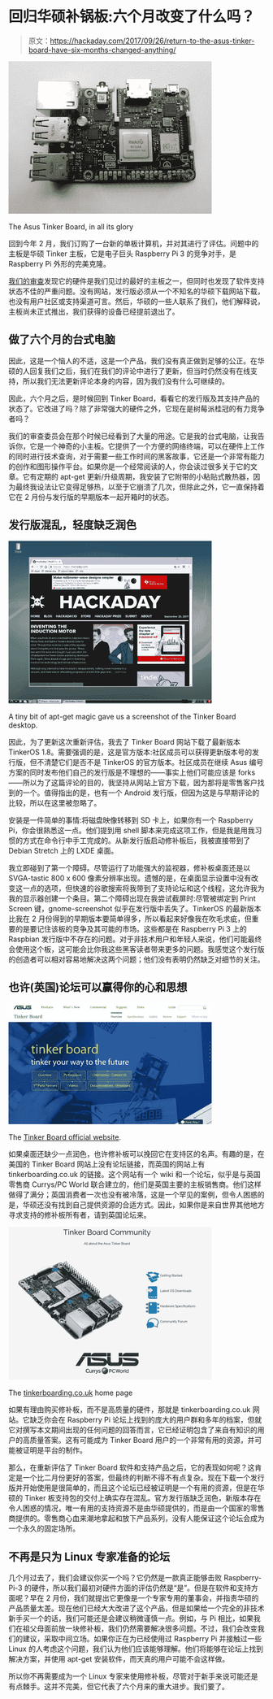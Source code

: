 # 回归华硕补锅板:六个月改变了什么吗？

> 原文：<https://hackaday.com/2017/09/26/return-to-the-asus-tinker-board-have-six-months-changed-anything/>

[![The Asus Tinker Board, in all its glory](img/7227e2119b07e9b8e94562ffd7f70ff8.png)](https://hackaday.com/wp-content/uploads/2017/09/tinker-board-top.jpg)

The Asus Tinker Board, in all its glory

回到今年 2 月，我们订购了一台新的单板计算机，并对其进行了评估。问题中的主板是华硕 Tinker 主板，它是电子巨头 Raspberry Pi 3 的竞争对手，是 Raspberry Pi 外形的完美克隆。

[我们的审查](https://hackaday.com/2017/02/15/review-the-asus-tinker-board/)发现它的硬件是我们见过的最好的主板之一，但同时也发现了软件支持状态不佳的严重问题。没有网站，发行版必须从一个不知名的华硕下载网站下载，也没有用户社区或支持渠道可言。然后，华硕的一些人联系了我们，他们解释说，主板尚未正式推出，我们获得的设备已经提前退出了。

## 做了六个月的台式电脑

因此，这是一个恼人的不适，这是一个产品，我们没有真正做到足够的公正。在华硕的人回复我们之后，我们在我们的评论中进行了更新，但当时仍然没有在线支持，所以我们无法更新评论本身的内容，因为我们没有什么可继续的。

因此，六个月之后，是时候回到 Tinker Board，看看它的发行版及其支持产品的状态了。它改进了吗？除了非常强大的硬件之外，它现在是树莓派桂冠的有力竞争者吗？

我们的审查委员会在那个时候已经看到了大量的用途。它是我的台式电脑，让我告诉你，它是一个神奇的小主板。它提供了一个方便的网络终端，可以在硬件上工作的同时进行技术查询，对于需要一些工作时间的黑客故事，它还是一个非常有能力的创作和图形操作平台。如果你是一个经常阅读的人，你会读过很多关于它的文章。它有定期的 apt-get 更新/升级周期，我安装了它附带的小粘贴式散热器，因为最终我设法让它变得足够热，以至于它崩溃了几次，但除此之外，它一直保持着它在 2 月份与发行版的早期版本一起开箱时的状态。

## 发行版混乱，轻度缺乏润色

[![A tiny bit of apt-get magic gave us a screenshot of the Tinker Board desktop.](img/6bae68071e7d197062b162e989f09487.png)](https://hackaday.com/wp-content/uploads/2017/09/screenshot-from-2017-09-25-12-17-22.png)

A tiny bit of apt-get magic gave us a screenshot of the Tinker Board desktop.

因此，为了更新这次重新评估，我去了 Tinker Board 网站下载了最新版本 TinkerOS 1.8。需要强调的是，这是官方版本:社区成员可以获得更新版本号的发行版，但不清楚它们是否不是 TinkerOS 的官方版本。社区成员在继续 Asus 编号方案的同时发布他们自己的发行版是不理想的——事实上他们可能应该是 forks——所以为了这篇评论的目的，我坚持从网站上官方下载，因为那将是零售客户找到的一个。值得指出的是，也有一个 Android 发行版，但因为这是与早期评论的比较，所以在这里被忽略了。

安装是一件简单的事情:将磁盘映像转移到 SD 卡上，如果你有一个 Raspberry Pi，你会很熟悉这一点。他们提到用 shell 脚本来完成这项工作，但是我是用我习惯的方式在命令行中手工完成的。从新发行版启动修补板后，我被直接带到了 Debian Stretch 上的 LXDE 桌面。

我立即碰到了第一个障碍。尽管运行了功能强大的监视器，修补板桌面还是以 SVGA-tastic 800 x 600 像素分辨率出现。遗憾的是，在桌面显示设置中没有改变这一点的选项，但快速的谷歌搜索将我带到了支持论坛和这个线程，这允许我为我的显示器创建一个条目。第二个障碍出现在我尝试截屏时:尽管被绑定到 Print Screen 键，gnome-screenshot 似乎在发行版中丢失了。TinkerOS 的最新版本比我在 2 月份得到的早期版本要简单得多，所以看起来好像我在吹毛求疵，但重要的是要记住该板的竞争及其可能的市场。这些都是在 Raspberry Pi 3 上的 Raspbian 发行版中不存在的问题。对于非技术用户和年轻人来说，他们可能最终会使用这个板，这可能会比你我这些黑客读者带来更多的问题。我感觉这个发行版的创造者可以相对容易地解决这两个问题；他们没有表明仍然缺乏对细节的关注。

## 也许(英国)论坛可以赢得你的心和思想

[![The Tinker Board official website.](img/ae146ee0ff197ca459e191a3f591ac9e.png)](https://hackaday.com/wp-content/uploads/2017/09/tinker-board-website.jpg)

The [Tinker Board official website](https://www.asus.com/us/Single-Board-Computer/Tinker-Board/).

如果桌面还缺少一点润色，也许修补板可以挽回它在支持区的名声。有趣的是，在美国的 Tinker Board 网站上没有论坛链接，而英国的网站上有 tinkerboarding.co.uk 的链接。这个网站有一个 wiki 和一个论坛，似乎是与英国零售商 Currys/PC World 联合建立的，他们是英国主要的主板销售商。他们这样做得了满分；英国消费者一次也没有被冷落，这是一个罕见的案例，但令人困惑的是，华硕还没有找到自己提供资源的合适方式。因此，如果你是来自世界其他地方寻求支持的修补板所有者，请到英国论坛来。

[![The tinkerboarding.co.uk home page](img/cdfa39ffb6e6424a70cdde581b4729fd.png)](https://hackaday.com/wp-content/uploads/2017/09/tinkerboarding-frontpage.jpg)

The [tinkerboarding.co.uk](https://tinkerboarding.co.uk/) home page

如果有理由购买修补板，而不是高质量的硬件，那就是 tinkerboarding.co.uk 网站。它缺乏你会在 Raspberry Pi 论坛上找到的庞大的用户群和多年的档案，但就它对撰写本文期间出现的任何问题的回答而言，它已经证明包含了来自有知识的用户的高质量答案。这有可能成为 Tinker Board 用户的一个非常有用的资源，并可能被证明是平台的制作。

那么，在重新评估了 Tinker Board 软件和支持产品之后，它的表现如何呢？这肯定是一个比二月份更好的答案，但最终的判断不得不有点复杂。现在下载一个发行版并开始使用是很简单的，而且这个论坛已经被证明是一个有用的资源，但是在华硕的 Tinker 板支持包的交付上确实存在混乱。官方发行版缺乏润色，新版本存在令人困惑的情况，唯一有用的支持资源不是由华硕提供的，而是由一个国家的零售商提供的。零售商心血来潮地拿起和放下产品系列，没有人能保证这个论坛会成为一个永久的固定场所。

## 不再是只为 Linux 专家准备的论坛

几个月过去了，我们会建议你买一个吗？它仍然是一款真正能够击败 Raspberry-Pi-3 的硬件，所以我们最初对硬件方面的评估仍然是“是”。但是在软件和支持方面呢？早在 2 月份，我们就提出它更像是一个专家专用的董事会，并指责华硕的产品质量太差。现在他们已经大大改进了这个产品，但是如果给一个完全的非技术新手买一个的话，我们可能还是会建议稍微谨慎一点。例如，与 Pi 相比，如果我们在祖父母面前放一块修补板，我们仍然需要解决很多问题。不过，我们会改变我们的建议，采取中间立场。如果你正在为已经使用过 Raspberry Pi 并接触过一些 Linux 的人考虑这个问题，我们认为他们应该能够理解。他们将能够在论坛上找到解决方案，并使用 apt-get 安装软件，而天真的用户可能不会这样做。

所以你不再需要成为一个 Linux 专家来使用修补板，尽管对于新手来说可能还是有点棘手。这并不完美，但它代表了六个月来的重大进步。我们要了。